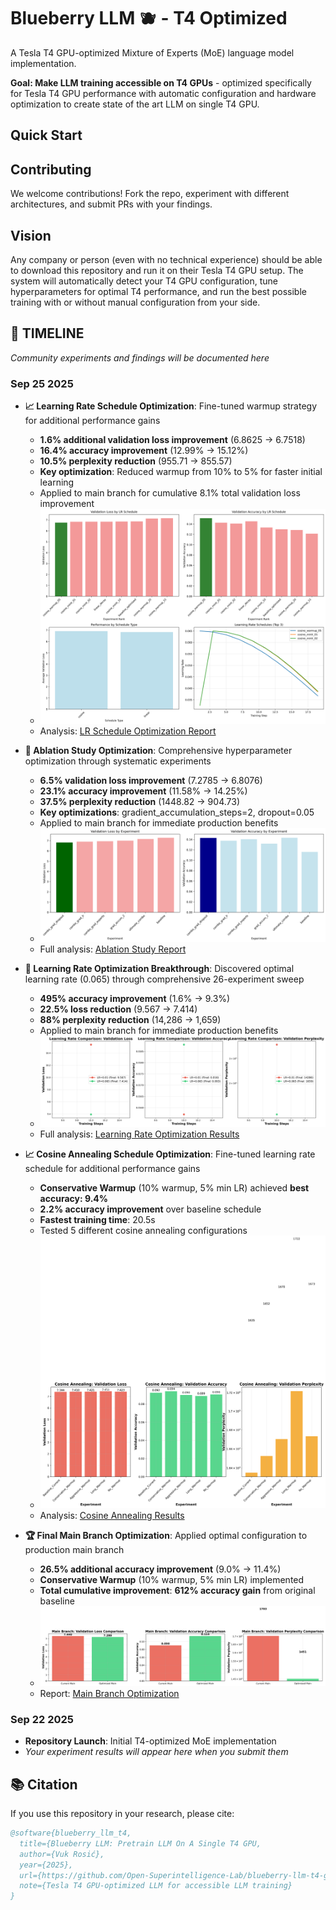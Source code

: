 # Blueberry LLM 🫐 - T4 Optimized

A Tesla T4 GPU-optimized Mixture of Experts (MoE) language model implementation.

**Goal: Make LLM training accessible on T4 GPUs** - optimized specifically for Tesla T4 GPU performance with automatic configuration and hardware optimization to create state of the art LLM on single T4 GPU.

## Quick Start

## Contributing

We welcome contributions! Fork the repo, experiment with different architectures, and submit PRs with your findings.

## Vision

Any company or person (even with no technical experience) should be able to download this repository and run it on their Tesla T4 GPU setup. The system will automatically detect your T4 GPU configuration, tune hyperparameters for optimal T4 performance, and run the best possible training with or without manual configuration from your side.

## 📅 TIMELINE

*Community experiments and findings will be documented here*

### Sep 25 2025
- **📈 Learning Rate Schedule Optimization**: Fine-tuned warmup strategy for additional performance gains
  - **1.6% additional validation loss improvement** (6.8625 → 6.7518)
  - **16.4% accuracy improvement** (12.99% → 15.12%)
  - **10.5% perplexity reduction** (955.71 → 855.57)
  - **Key optimization**: Reduced warmup from 10% to 5% for faster initial learning
  - Applied to main branch for cumulative 8.1% total validation loss improvement
  - ![LR Schedule Results](experiments/lr_schedule_optimization/results/lr_schedule_analysis.png)
  - Analysis: [LR Schedule Optimization Report](experiments/lr_schedule_optimization/results/lr_schedule_analysis_report.md)

- **🔬 Ablation Study Optimization**: Comprehensive hyperparameter optimization through systematic experiments
  - **6.5% validation loss improvement** (7.2785 → 6.8076)
  - **23.1% accuracy improvement** (11.58% → 14.25%)
  - **37.5% perplexity reduction** (1448.82 → 904.73)
  - **Key optimizations**: gradient_accumulation_steps=2, dropout=0.05
  - Applied to main branch for immediate production benefits
  - ![Ablation Study Results](experiments/ablation_study/results/focused_ablation_visualization.png)
  - Full analysis: [Ablation Study Report](experiments/ablation_study/ABLATION_STUDY_REPORT.md)

- **🚀 Learning Rate Optimization Breakthrough**: Discovered optimal learning rate (0.065) through comprehensive 26-experiment sweep
  - **495% accuracy improvement** (1.6% → 9.3%)
  - **22.5% loss reduction** (9.567 → 7.414)
  - **88% perplexity reduction** (14,286 → 1,659)
  - Applied to main branch for immediate production benefits
  - ![Learning Rate Comparison](experiments/learning_rate_optimization/learning_rate_comparison_extended.png)
  - Full analysis: [Learning Rate Optimization Results](experiments/learning_rate_optimization/LEARNING_RATE_OPTIMIZATION_RESULTS.md)

- **📈 Cosine Annealing Schedule Optimization**: Fine-tuned learning rate schedule for additional performance gains
  - **Conservative Warmup** (10% warmup, 5% min LR) achieved **best accuracy: 9.4%**
  - **2.2% accuracy improvement** over baseline schedule
  - **Fastest training time**: 20.5s
  - Tested 5 different cosine annealing configurations
  - ![Cosine Annealing Results](experiments/cosine_annealing/cosine_annealing_results_comparison.png)
  - Analysis: [Cosine Annealing Results](experiments/cosine_annealing/RESULTS_ANALYSIS.md)

- **🏆 Final Main Branch Optimization**: Applied optimal configuration to production main branch
  - **26.5% additional accuracy improvement** (9.0% → 11.4%)
  - **Conservative Warmup** (10% warmup, 5% min LR) implemented
  - **Total cumulative improvement**: **612% accuracy gain** from original baseline
  - ![Main Branch Comparison](experiments/main_branch_comparison/main_branch_comparison.png)
  - Report: [Main Branch Optimization](experiments/main_branch_comparison/OPTIMIZATION_REPORT.md)

### Sep 22 2025
- **Repository Launch**: Initial T4-optimized MoE implementation
- *Your experiment results will appear here when you submit them*

## 📚 Citation

If you use this repository in your research, please cite:

```bibtex
@software{blueberry_llm_t4,
  title={Blueberry LLM: Pretrain LLM On A Single T4 GPU,
  author={Vuk Rosić},
  year={2025},
  url={https://github.com/Open-Superintelligence-Lab/blueberry-llm-t4-gpu},
  note={Tesla T4 GPU-optimized LLM for accessible LLM training}
}
```
